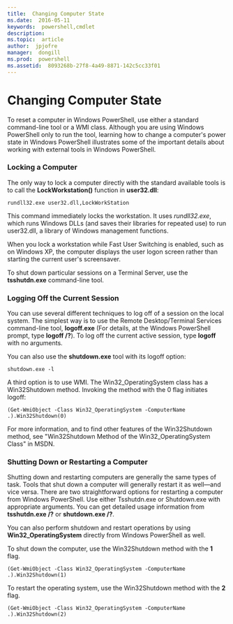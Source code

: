 ```yaml
---
title:  Changing Computer State
ms.date:  2016-05-11
keywords:  powershell,cmdlet
description:  
ms.topic:  article
author:  jpjofre
manager:  dongill
ms.prod:  powershell
ms.assetid:  8093268b-27f8-4a49-8871-142c5cc33f01
---
```


# Changing Computer State
To reset a computer in Windows PowerShell, use either a standard command-line tool or a WMI class. Although you are using Windows PowerShell only to run the tool, learning how to change a computer's power state in Windows PowerShell illustrates some of the important details about working with external tools in Windows PowerShell.

### Locking a Computer
The only way to lock a computer directly with the standard available tools is to call the **LockWorkstation()** function in **user32.dll**:

```
rundll32.exe user32.dll,LockWorkStation
```

This command immediately locks the workstation. It uses *rundll32.exe*, which runs Windows DLLs (and saves their libraries for repeated use) to run user32.dll, a library of Windows management functions.

When you lock a workstation while Fast User Switching is enabled, such as on Windows XP, the computer displays the user logon screen rather than starting the current user's screensaver.

To shut down particular sessions on a Terminal Server, use the **tsshutdn.exe** command-line tool.

### Logging Off the Current Session
You can use several different techniques to log off of a session on the local system. The simplest way is to use the Remote Desktop/Terminal Services command-line tool, **logoff.exe** (For details, at the Windows PowerShell prompt, type **logoff /?**). To log off the current active session, type **logoff** with no arguments.

You can also use the **shutdown.exe** tool with its logoff option:

```
shutdown.exe -l
```

A third option is to use WMI. The Win32_OperatingSystem class has a Win32Shutdown method. Invoking the method with the 0 flag initiates logoff:

```
(Get-WmiObject -Class Win32_OperatingSystem -ComputerName .).Win32Shutdown(0)
```

For more information, and to find other features of the Win32Shutdown method, see "Win32Shutdown Method of the Win32_OperatingSystem Class" in MSDN.

### Shutting Down or Restarting a Computer
Shutting down and restarting computers are generally the same types of task. Tools that shut down a computer will generally restart it as well—and vice versa. There are two straightforward options for restarting a computer from Windows PowerShell. Use either Tsshutdn.exe or Shutdown.exe with appropriate arguments. You can get detailed usage information from **tsshutdn.exe /?** or **shutdown.exe /?**.

You can also perform shutdown and restart operations by using **Win32_OperatingSystem** directly from Windows PowerShell as well.

To shut down the computer, use the Win32Shutdown method with the **1** flag.

```
(Get-WmiObject -Class Win32_OperatingSystem -ComputerName .).Win32Shutdown(1)
```

To restart the operating system, use the Win32Shutdown method with the **2** flag.

```
(Get-WmiObject -Class Win32_OperatingSystem -ComputerName .).Win32Shutdown(2)
```

